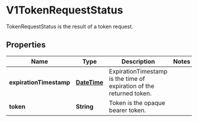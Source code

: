

# V1TokenRequestStatus

TokenRequestStatus is the result of a token request.
## Properties

Name | Type | Description | Notes
------------ | ------------- | ------------- | -------------
**expirationTimestamp** | [**DateTime**](DateTime.md) | ExpirationTimestamp is the time of expiration of the returned token. | 
**token** | **String** | Token is the opaque bearer token. | 




